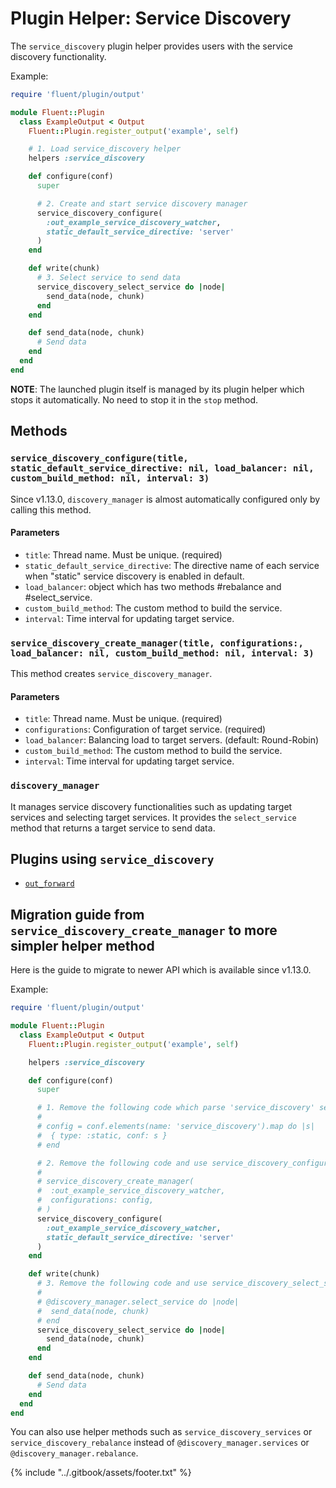 # Plugin Helper: Service Discovery

The `service_discovery` plugin helper provides users with the service discovery functionality.

Example:

```ruby
require 'fluent/plugin/output'

module Fluent::Plugin
  class ExampleOutput < Output
    Fluent::Plugin.register_output('example', self)

    # 1. Load service_discovery helper
    helpers :service_discovery

    def configure(conf)
      super

      # 2. Create and start service discovery manager
      service_discovery_configure(
        :out_example_service_discovery_watcher,
        static_default_service_directive: 'server'
      )
    end

    def write(chunk)
      # 3. Select service to send data
      service_discovery_select_service do |node|
        send_data(node, chunk)
      end
    end

    def send_data(node, chunk)
      # Send data
    end
  end
end
```

**NOTE**: The launched plugin itself is managed by its plugin helper which stops it automatically. No need to stop it in the `stop` method.

## Methods

### `service_discovery_configure(title, static_default_service_directive: nil, load_balancer: nil, custom_build_method: nil, interval: 3)`

Since v1.13.0, `discovery_manager` is almost automatically configured only by calling this method.

#### Parameters

* `title`: Thread name. Must be unique. \(required\)
* `static_default_service_directive`: The directive name of each service when "static" service discovery is enabled in default.
* `load_balancer`: object which has two methods #rebalance and #select_service.
* `custom_build_method`: The custom method to build the service.
* `interval`: Time interval for updating target service.

### `service_discovery_create_manager(title, configurations:, load_balancer: nil, custom_build_method: nil, interval: 3)`

This method creates `service_discovery_manager`.

#### Parameters

* `title`: Thread name. Must be unique. \(required\)
* `configurations`: Configuration of target service. \(required\)
* `load_balancer`: Balancing load to target servers. \(default: Round-Robin\)
* `custom_build_method`: The custom method to build the service.
* `interval`: Time interval for updating target service.

### `discovery_manager`

It manages service discovery functionalities such as updating target services and selecting target services. It provides the `select_service` method that returns a target service to send data.

## Plugins using `service_discovery`

* [`out_forward`](../output/forward.md)

## Migration guide from `service_discovery_create_manager` to more simpler helper method

Here is the guide to migrate to newer API which is available since v1.13.0.

Example:

```ruby
require 'fluent/plugin/output'

module Fluent::Plugin
  class ExampleOutput < Output
    Fluent::Plugin.register_output('example', self)

    helpers :service_discovery

    def configure(conf)
      super

      # 1. Remove the following code which parse 'service_discovery' section by yourself
      #
      # config = conf.elements(name: 'service_discovery').map do |s|
      #  { type: :static, conf: s }
      # end

      # 2. Remove the following code and use service_discovery_configure
      #
      # service_discovery_create_manager(
      #  :out_example_service_discovery_watcher,
      #  configurations: config,
      # )
      service_discovery_configure(
        :out_example_service_discovery_watcher,
        static_default_service_directive: 'server'
      )
    end

    def write(chunk)
      # 3. Remove the following code and use service_discovery_select_service to select service
      #
      # @discovery_manager.select_service do |node|
      #  send_data(node, chunk)
      # end
      service_discovery_select_service do |node|
        send_data(node, chunk)
      end
    end

    def send_data(node, chunk)
      # Send data
    end
  end
end
```

You can also use helper methods such as `service_discovery_services` or `service_discovery_rebalance` instead of
`@discovery_manager.services` or `@discovery_manager.rebalance`.


{% include "../.gitbook/assets/footer.txt" %}
